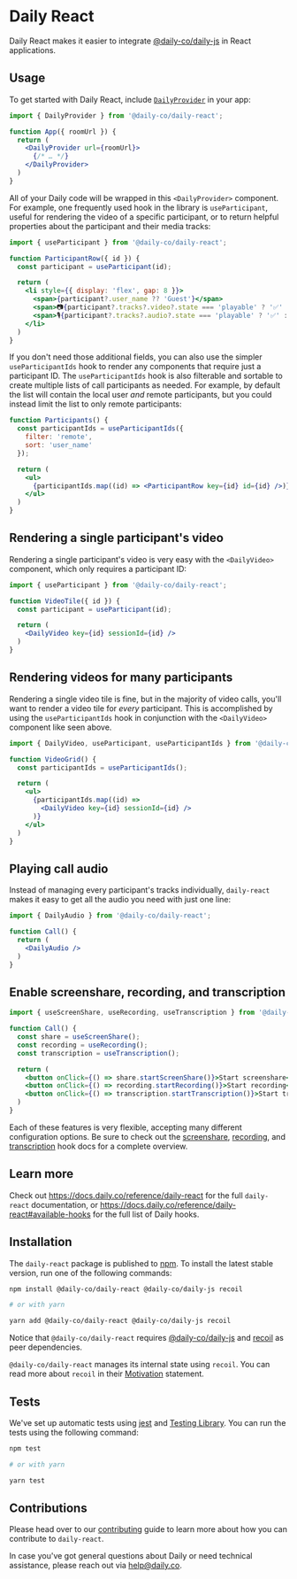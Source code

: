 # Daily React

Daily React makes it easier to integrate [@daily-co/daily-js](https://www.npmjs.com/package/@daily-co/daily-js) in React applications.

## Usage

To get started with Daily React, include [`DailyProvider`](https://docs.daily.co/reference/daily-react/daily-provider) in your app:

```jsx
import { DailyProvider } from '@daily-co/daily-react';

function App({ roomUrl }) {
  return (
    <DailyProvider url={roomUrl}>
      {/* … */}
    </DailyProvider>
  )
}
```

All of your Daily code will be wrapped in this `<DailyProvider>` component. For example, one frequently used hook in the library is `useParticipant`, useful for rendering the video of a specific participant, or to return helpful properties about the participant and their media tracks: 

```jsx
import { useParticipant } from '@daily-co/daily-react';

function ParticipantRow({ id }) {
  const participant = useParticipant(id);

  return (
    <li style={{ display: 'flex', gap: 8 }}>
      <span>{participant?.user_name ?? 'Guest'}</span>
      <span>📷{participant?.tracks?.video?.state === 'playable' ? '✅' : '❌'}</span>
      <span>🎙️{participant?.tracks?.audio?.state === 'playable' ? '✅' : '❌'}</span>
    </li>
  )
}
```

If you don't need those additional fields, you can also use the simpler `useParticipantIds` hook to render any components that require just a participant ID. The `useParticipantIds` hook is also filterable and sortable to create multiple lists of call participants as needed. For example, by default the list will contain the local user *and* remote participants, but you could instead limit the list to only remote participants:


```jsx
function Participants() {
  const participantIds = useParticipantIds({
    filter: 'remote',
    sort: 'user_name'
  });

  return (
    <ul>
      {participantIds.map((id) => <ParticipantRow key={id} id={id} />)}
    </ul>
  )
}
```

## Rendering a single participant's video
Rendering a single participant's video is very easy with the `<DailyVideo>` component, which only requires a participant ID:


```jsx
import { useParticipant } from '@daily-co/daily-react';

function VideoTile({ id }) {
  const participant = useParticipant(id);

  return (
    <DailyVideo key={id} sessionId={id} />
  )
}
```

## Rendering videos for many participants
Rendering a single video tile is fine, but in the majority of video calls, you'll want to render a video tile for *every* participant. This is accomplished by using the `useParticipantIds` hook in conjunction with the `<DailyVideo>` component like seen above.

```jsx
import { DailyVideo, useParticipant, useParticipantIds } from '@daily-co/daily-react';

function VideoGrid() {
  const participantIds = useParticipantIds();

  return (
    <ul>
      {participantIds.map((id) => 
        <DailyVideo key={id} sessionId={id} />
      )}
    </ul>
  )
}
```

## Playing call audio
Instead of managing every participant's tracks individually, `daily-react` makes it easy to get all the audio you need with just one line:

```jsx
import { DailyAudio } from '@daily-co/daily-react';

function Call() {
  return (
    <DailyAudio />
  )
}
```

## Enable screenshare, recording, and transcription
```jsx
import { useScreenShare, useRecording, useTranscription } from '@daily-co/daily-react';

function Call() {
  const share = useScreenShare();
  const recording = useRecording();
  const transcription = useTranscription();

  return (
    <button onClick={() => share.startScreenShare()}>Start screenshare</button>
    <button onClick={() => recording.startRecording()}>Start recording</button>
    <button onClick={() => transcription.startTranscription()}>Start transcription</button>
  )
}
```

Each of these features is very flexible, accepting many different configuration options. Be sure to check out the [screenshare](https://docs.daily.co/reference/daily-react/use-screen-share), [recording](https://docs.daily.co/reference/daily-react/use-recording), and [transcription](https://docs.daily.co/reference/daily-react/use-transcription) hook docs for a complete overview.

## Learn more
Check out https://docs.daily.co/reference/daily-react for the full `daily-react` documentation, or https://docs.daily.co/reference/daily-react#available-hooks for the full list of Daily hooks.

## Installation

The `daily-react` package is published to [npm](https://npmjs.com). To install the latest stable version, run one of the following commands:

```bash
npm install @daily-co/daily-react @daily-co/daily-js recoil

# or with yarn

yarn add @daily-co/daily-react @daily-co/daily-js recoil
```

Notice that `@daily-co/daily-react` requires [@daily-co/daily-js](https://www.npmjs.com/package/@daily-co/daily-js) and [recoil](https://www.npmjs.com/package/recoil) as peer dependencies.

`@daily-co/daily-react` manages its internal state using `recoil`. You can read more about `recoil` in their [Motivation](https://recoiljs.org/docs/introduction/motivation) statement.

## Tests

We've set up automatic tests using [jest](https://jestjs.io/) and [Testing Library](https://testing-library.com/). You can run the tests using the following command:

```bash
npm test

# or with yarn

yarn test
```

## Contributions

Please head over to our [contributing](./CONTRIBUTING.md) guide to learn more about how you can contribute to `daily-react`.

In case you've got general questions about Daily or need technical assistance, please reach out via [help@daily.co](mailto:help@daily.co).
